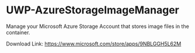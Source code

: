 # UWP-AzureStorageImageManager

Manage your Microsoft Azure Storage Account that stores image files in the container.

Download Link: https://www.microsoft.com/store/apps/9NBLGGH5L62M

